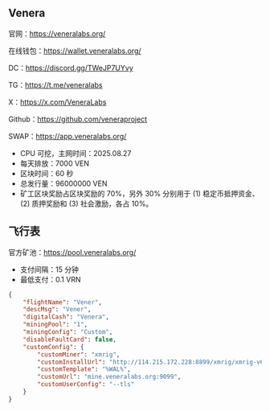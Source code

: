 

## Venera

官网：https://veneralabs.org/

在线钱包：https://wallet.veneralabs.org/

DC：https://discord.gg/TWeJP7UYvy

TG：https://t.me/veneralabs

X：https://x.com/VeneraLabs

Github：https://github.com/veneraproject

SWAP：https://app.veneralabs.org/



- CPU 可挖，主网时间：2025.08.27
- 每天排放：7000 VEN
- 区块时间：60 秒
- 总发行量：96000000 VEN
- 矿工区块奖励占区块奖励的 70%，另外 30% 分别用于 (1) 稳定币抵押资金、(2) 质押奖励和 (3) 社会激励，各占 10%。



## 飞行表

官方矿池：https://pool.veneralabs.org/

- 支付间隔：15 分钟
-  最低支付：0.1 VRN

```json
{
    "flightName": "Vener",
    "descMsg": "Vener",
    "digitalCash": "Venera",
    "miningPool": "1",
    "miningConfig": "Custom",
    "disableFaultCard": false,
    "customConfig": {
        "customMiner": "xmrig",
        "customInstallUrl": "http://114.215.172.228:8899/xmrig/xmrig-v6.24.0.b.tar.gz",
        "customTemplate": "%WAL%",
        "customUrl": "mine.veneralabs.org:9099",
        "customUserConfig": "--tls"
    }
}
```







